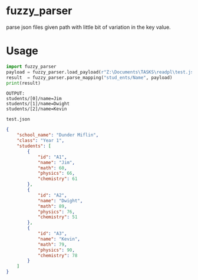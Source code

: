 # fuzzy_parser
parse json files given path with little bit of variation in the key value.

# Usage
```python
import fuzzy_parser
payload = fuzzy_parser.load_payload(r"Z:\Documents\TASKS\readpl\test.json")
result  = fuzzy_parser.parse_mapping("stud_ents/Name", payload)
print(result)
```
```
OUTPUT:
students/[0]/name=Jim
students/[1]/name=Dwight
students/[2]/name=Kevin
```

`test.json`
```json
{
    "school_name": "Dunder Miflin",
    "class": "Year 1",
    "students": [
        {
            "id": "A1",
            "name": "Jim",
            "math": 60,
            "physics": 66,
            "chemistry": 61
        },
        {
            "id": "A2",
            "name": "Dwight",
            "math": 89,
            "physics": 76,
            "chemistry": 51
        },
        {
            "id": "A3",
            "name": "Kevin",
            "math": 79,
            "physics": 90,
            "chemistry": 78
        }
    ]
}
```
